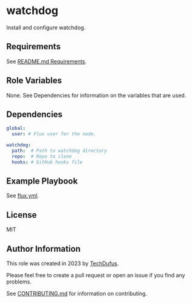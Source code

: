 watchdog
=========

Install and configure watchdog.

Requirements
------------

See [README.md Requirements](../../README.md#requirements).

Role Variables
--------------

None. See Dependencies for information on the variables that are used.

Dependencies
------------

```yaml
global:
  user: # Flux user for the node.

watchdog:
  path:  # Path to watchdog directory
  repo:  # Repo to clone
  hooks: # GitHub hooks file
```

Example Playbook
----------------

See [flux.yml](../../flux.yml).

License
-------

MIT

Author Information
------------------

This role was created in 2023 by [TechDufus](https://github.com/techdufus).

Please feel free to create a pull request or open an issue if you find any problems.

See [CONTRIBUTING.md](../../.github/CONTRIBUTING.md) for information on contributing.

